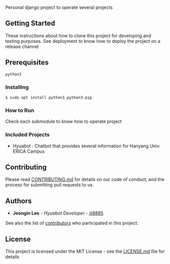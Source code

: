 Personal django project to operate several projects

## Getting Started

These instructions about how to clone this project for developing and testing purposes. See deployment to know how to deploy the project on a release channel

## Prerequisites
```
python3
```

### Installing
```
$ sudo apt install python3 python3-pip
```

### How to Run
Check each submodule to know how to operate project

### Included Projects
* Hyuabot : Chatbot that provides several information for Hanyang Univ. ERICA Campus

## Contributing

Please read [CONTRIBUTING.md](https://gist.github.com/PurpleBooth/b24679402957c63ec426) for details on our code of conduct, and the process for submitting pull requests to us.

## Authors

* **Jeongin Lee** - *Hyuabot Developer* - [jil8885](https://github.com/jil8885)

See also the list of [contributors](https://github.com/jil8885/hyuabot-mainline/contributors) who participated in this project.

## License

This project is licensed under the MIT License - see the [LICENSE.md](LICENSE) file for details